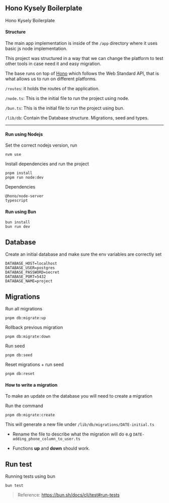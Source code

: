 ## Hono Kysely Boilerplate

Hono Kysely Boilerplate

#### Structure

The main app implementation is inside of the `/app` directory where it uses basic js node implementation.

This project was structured in a way that we can change the platform to test other tools in case need it and easy migration.

The base runs on top of [Hono](https://hono.dev) which follows the Web Standard API, that is what allows us to run on different platforms.

`/routes`: it holds the routes of the application.

`/node.ts`: This is the initial file to run the project using node.

`/bun.ts`: This is the initial file to run the project using bun.

`/lib/db`: Contain the Database structure. Migrations, seed and types.

---

#### Run using Nodejs

Set the correct nodejs version, run

```
nvm use
```

Install dependencies and run the project

```
pnpm install
pnpm run node:dev
```

Dependencies

```
@hono/node-server
typescript
```

#### Run using Bun

```
bun install
bun run dev
```

## Database

Create an initial database and make sure the env variables are correctly set

```
DATABASE_HOST=localhost
DATABASE_USER=postgres
DATABASE_PASSWORD=secret
DATABASE_PORT=5432
DATABASE_NAME=project
```

## Migrations

Run all migrations

```
pnpm db:migrate:up
```

Rollback previous migration

```
pnpm db:migrate:down
```

Run seed

```
pnpm db:seed
```

Reset migrations + run seed

```
pnpm db:reset
```

#### How to write a migration

To make an update on the database you will need to create a migration

Run the command

```
pnpm db:migrate:create
```

This will generate a new file under `/lib/db/migrations/DATE-initial.ts`

- Rename the file to describe what the migration will do e.g `DATE-adding_phone_column_to_user.ts`

- Functions **up** and **down** should work.

## Run test

Running tests using bun

```
bun test
```

> Reference: https://bun.sh/docs/cli/test#run-tests
